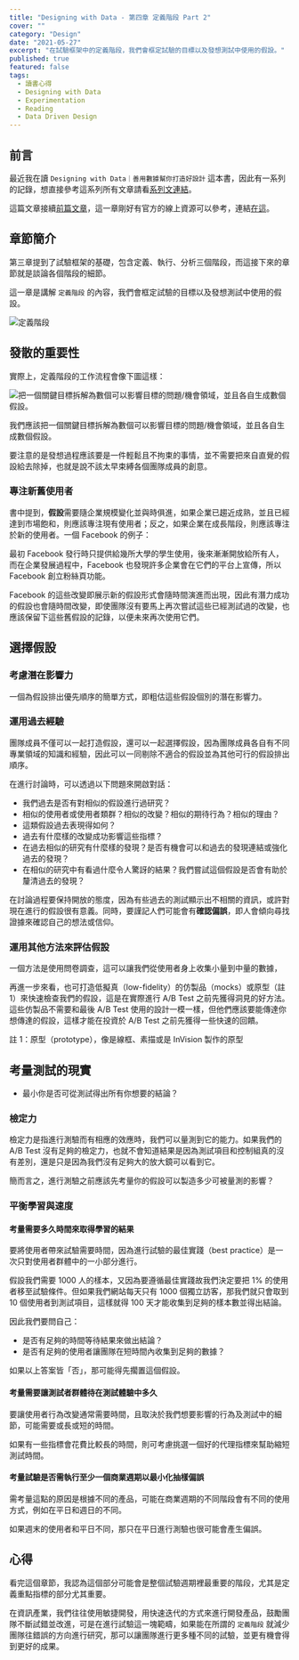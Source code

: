 ```yaml
---
title: "Designing with Data - 第四章 定義階段 Part 2"
cover: ""
category: "Design"
date: "2021-05-27"
excerpt: "在試驗框架中的定義階段，我們會框定試驗的目標以及發想測試中使用的假設。"
published: true
featured: false
tags:
  - 讀書心得
  - Designing with Data
  - Experimentation
  - Reading
  - Data Driven Design
---
```


## 前言

最近我在讀 `Designing with Data｜善用數據幫你打造好設計` 這本書，因此有一系列的記錄，想直接參考這系列所有文章請看[系列文連結](/tags/designing-with-data)。

這篇文章接續[前篇文章](/post/2021/05/22/designing-with-data-ch-4-part-1)，這一章剛好有官方的線上資源可以參考，連結[在這](https://www.oreilly.com/library/view/designing-with-data/9781449334925/ch04.html)。

## 章節簡介

第三章提到了試驗框架的基礎，包含定義、執行、分析三個階段，而這接下來的章節就是談論各個階段的細節。

這一章是講解 `定義階段` 的內容，我們會框定試驗的目標以及發想測試中使用的假設。

![定義階段](https://www.oreilly.com/library/view/designing-with-data/9781449334925/assets/dwda_0401.png)

## 發散的重要性

實際上，定義階段的工作流程會像下圖這樣：

![把一個關鍵目標拆解為數個可以影響目標的問題/機會領域，並且各自生成數個假設。](https://www.oreilly.com/library/view/designing-with-data/9781449334925/assets/dwda_0412.png)

我們應該把一個關鍵目標拆解為數個可以影響目標的問題/機會領域，並且各自生成數個假設。

要注意的是發想過程應該要是一件輕鬆且不拘束的事情，並不需要把來自直覺的假設給去除掉，也就是說不該太早束縛各個團隊成員的創意。

### 專注新舊使用者

書中提到，**假設**需要隨企業規模變化並與時俱進，如果企業已趨近成熟，並且已經達到市場飽和，則應該專注現有使用者；反之，如果企業在成長階段，則應該專注於新的使用者。一個 Facebook 的例子：

最初 Facebook 發行時只提供給幾所大學的學生使用，後來漸漸開放給所有人，而在企業發展過程中，Facebook 也發現許多企業會在它們的平台上宣傳，所以 Facebook 創立粉絲頁功能。

Facebook 的這些改變即展示新的假設形式會隨時間演進而出現，因此有潛力成功的假設也會隨時間改變，即使團隊沒有要馬上再次嘗試這些已經測試過的改變，也應該保留下這些舊假設的記錄，以便未來再次使用它們。

## 選擇假設

### 考慮潛在影響力

一個為假設排出優先順序的簡單方式，即粗估這些假設個別的潛在影響力。

### 運用過去經驗

團隊成員不僅可以一起打造假設，還可以一起選擇假設，因為團隊成員各自有不同專業領域的知識和經驗，因此可以一同剔除不適合的假設並為其他可行的假設排出順序。

在進行討論時，可以透過以下問題來開啟對話：

- 我們過去是否有對相似的假設進行過研究？
- 相似的使用者或使用者類群？相似的改變？相似的期待行為？相似的理由？
- 這類假設過去表現得如何？
- 過去有什麼樣的改變成功影響這些指標？
- 在過去相似的研究有什麼樣的發現？是否有機會可以和過去的發現連結或強化過去的發現？
- 在相似的研究中有看過什麼令人驚訝的結果？我們嘗試這個假設是否會有助於釐清過去的發現？

在討論過程要保持開放的態度，因為有些過去的測試顯示出不相關的資訊，或許對現在進行的假設很有意義。同時，要謹記人們可能會有**確認偏誤**，即人會傾向尋找證據來確認自己的想法或信仰。

### 運用其他方法來評估假設

一個方法是使用問卷調查，這可以讓我們從使用者身上收集小量到中量的數據，

再進一步來看，也可打造低擬真（low-fidelity）的仿製品（mocks）或原型（註 1）來快速檢查我們的假設，這是在實際進行 A/B Test 之前先獲得洞見的好方法。這些仿製品不需要和最後 A/B Test 使用的設計一模一樣，但他們應該要能傳達你想傳達的假設，這樣才能在投資於 A/B Test 之前先獲得一些快速的回饋。

註 1：原型（prototype），像是線框、素描或是 InVision 製作的原型

## 考量測試的現實

- 最小你是否可從測試得出所有你想要的結論？

### 檢定力

檢定力是指進行測驗而有相應的效應時，我們可以量測到它的能力。如果我們的 A/B Test 沒有足夠的檢定力，也就不會知道結果是因為測試項目和控制組真的沒有差別，還是只是因為我們沒有足夠大的放大鏡可以看到它。

簡而言之，進行測驗之前應該先考量你的假設可以製造多少可被量測的影響？

### 平衡學習與速度

#### 考量需要多久時間來取得學習的結果

要將使用者帶來試驗需要時間，因為進行試驗的最佳實踐（best practice）是一次只對使用者群體中的一小部分進行。

假設我們需要 1000 人的樣本，又因為要遵循最佳實踐故我們決定要把 1% 的使用者移至試驗條件。但如果我們網站每天只有 1000 個獨立訪客，那我們就只會取到 10 個使用者到測試項目，這樣就得 100 天才能收集到足夠的樣本數並得出結論。

因此我們要問自己：

- 是否有足夠的時間等待結果來做出結論？
- 是否有足夠的使用者讓團隊在短時間內收集到足夠的數據？

如果以上答案皆「否」，那可能得先擱置這個假設。

#### 考量需要讓測試者群體待在測試體驗中多久

要讓使用者行為改變通常需要時間，且取決於我們想要影響的行為及測試中的細節，可能需要或長或短的時間。

如果有一些指標會花費比較長的時間，則可考慮挑選一個好的代理指標來幫助縮短測試時間。

#### 考量試驗是否需執行至少一個商業週期以最小化抽樣偏誤

需考量這點的原因是根據不同的產品，可能在商業週期的不同階段會有不同的使用方式，例如在平日和週日的不同。

如果週末的使用者和平日不同，那只在平日進行測驗也很可能會產生偏誤。

## 心得

看完這個章節，我認為這個部分可能會是整個試驗週期裡最重要的階段，尤其是定義重點指標的部分尤其重要。

在資訊產業，我們往往使用敏捷開發，用快速迭代的方式來進行開發產品，鼓勵團隊不斷試錯並改進，可是在進行試驗這一塊範疇，如果能在所謂的 `定義階段` 就減少團隊往錯誤的方向進行研究，那可以讓團隊進行更多種不同的試驗，並更有機會得到更好的成果。
